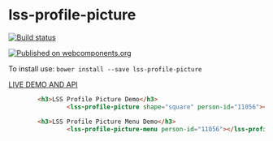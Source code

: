 # lss-profile-picture

[![Build status](https://ci.appveyor.com/api/projects/status/l7ia32h1aj6ursli?svg=true)](https://ci.appveyor.com/project/aarondrabeck/profile-picture)

[![Published on webcomponents.org](https://img.shields.io/badge/webcomponents.org-published-blue.svg)](https://www.webcomponents.org/element/LssPolymerElements/profile-picture)

To install use: `bower install --save lss-profile-picture`

[ LIVE DEMO AND API ](https://www.webcomponents.org/element/LssPolymerElements/profile-picture)


<!---
```
<custom-element-demo>
  <template is="dom-bind">
    <script src="../webcomponentsjs/webcomponents-lite.js"></script>
    <link rel="import" href="lss-profile-picture-menu.html">
    <link rel="import" href="lss-profile-picture.html">
        <style is="custom-style" include="demo-pages-shared-styles">
            
            lss-profile-picture-menu[person-id="771130"] {
                --lss-profile-picture-menu-button-background-color: var(--paper-indigo-500);
                --lss-profile-picture-menu-button-color: #fff;
                --lss-profile-picture-signout-button-background-color: var(--paper-pink-a200);
                --lss-profile-picture-signout-button-color: #fff;
            }

            lss-profile-picture-menu {
              margin-bottom: 200px;
            }
        </style>
    <next-code-block></next-code-block>
  </template>
</custom-element-demo>
```
-->
```html
        <h3>LSS Profile Picture Demo</h3>
                <lss-profile-picture shape="square" person-id="11056"></lss-profile-picture>

        <h3>LSS Profile Picture Menu Demo</h3>
                <lss-profile-picture-menu person-id="11056"></lss-profile-picture-menu>

```
